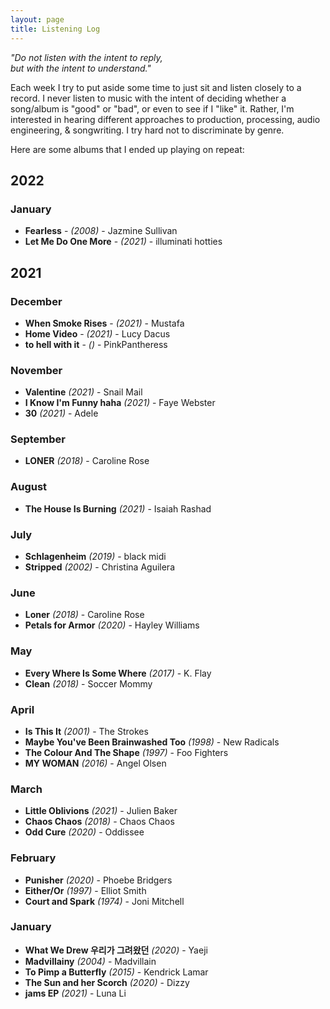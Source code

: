 ```yaml
---
layout: page
title: Listening Log
---
```


<i>"Do not listen with the intent to reply,
<br/>but with the intent to understand."</i>

Each week I try to put aside some time to just sit and listen closely to a record. I never listen to music with the intent of deciding whether a song/album is "good" or "bad", or even to see if I "like" it. Rather, I'm interested in hearing different approaches to production, processing, audio engineering, & songwriting. I try hard not to discriminate by genre.

Here are some albums that I ended up playing on repeat:

## 2022

### January
- **Fearless** - _(2008)_ - Jazmine Sullivan
- **Let Me Do One More** - _(2021)_ - illuminati hotties

## 2021

### December
- **When Smoke Rises** - _(2021)_ - Mustafa
- **Home Video** - _(2021)_ - Lucy Dacus
- **to hell with it** - _()_ - PinkPantheress

### November
- **Valentine** _(2021)_ - Snail Mail
- **I Know I'm Funny haha** _(2021)_ - Faye Webster
- **30** _(2021)_ - Adele

### September
- **LONER** _(2018)_ - Caroline Rose

### August
- **The House Is Burning** _(2021)_ - Isaiah Rashad

### July
- **Schlagenheim** _(2019)_ - black midi
- **Stripped** _(2002)_ - Christina Aguilera

### June
- **Loner** _(2018)_ - Caroline Rose
- **Petals for Armor** _(2020)_ - Hayley Williams

### May
- **Every Where Is Some Where** _(2017)_ - K. Flay
- **Clean** _(2018)_ - Soccer Mommy

### April
- **Is This It** _(2001)_ - The Strokes
- **Maybe You've Been Brainwashed Too** _(1998)_ - New Radicals
- **The Colour And The Shape** _(1997)_ - Foo Fighters
- **MY WOMAN** _(2016)_ - Angel Olsen

### March
- **Little Oblivions** _(2021)_ - Julien Baker
- **Chaos Chaos** _(2018)_ - Chaos Chaos
- **Odd Cure** _(2020)_ - Oddissee

### February
- **Punisher** _(2020)_ - Phoebe Bridgers
- **Either/Or** _(1997)_ - Elliot Smith
- **Court and Spark** _(1974)_ - Joni Mitchell

### January
- **What We Drew 우리가 그려왔던** _(2020)_ - Yaeji
- **Madvillainy** _(2004)_ - Madvillain
- **To Pimp a Butterfly** _(2015)_ - Kendrick Lamar
- **The Sun and her Scorch** _(2020)_ - Dizzy
- **jams EP** _(2021)_ - Luna Li
